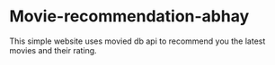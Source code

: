 # Movie-recommendation-abhay
This simple website uses  movied db api to recommend you the latest movies and their rating.
